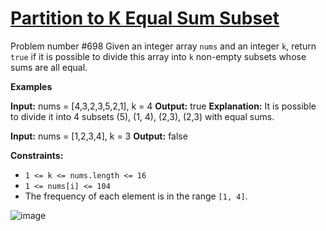
# [Partition to K Equal Sum Subset](https://leetcode.com/problems/partition-to-k-equal-sum-subsets/)
Problem number #698
Given an integer array  `nums`  and an integer  `k`, return  `true`  if it is possible to divide this array into  `k`  non-empty subsets whose sums are all equal.

**Examples**

**Input:** nums = [4,3,2,3,5,2,1], k = 4
**Output:** true
**Explanation:** It is possible to divide it into 4 subsets (5), (1, 4), (2,3), (2,3) with equal sums.

**Input:** nums = [1,2,3,4], k = 3
**Output:** false

**Constraints:**

-   `1 <= k <= nums.length <= 16`
-   `1 <= nums[i] <= 104`
-   The frequency of each element is in the range  `[1, 4]`.

![image](https://user-images.githubusercontent.com/66571396/152105722-cb3fae1a-378f-4838-b7bc-782bf30d5e66.png)
